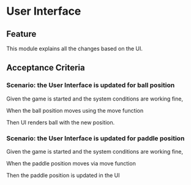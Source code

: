 # User Interface

## Feature

This module explains all the changes based on the UI.

## Acceptance Criteria

### Scenario: the User Interface is updated for ball position

Given the game is started and the system conditions are working fine,

When the ball position moves using the move function

Then UI renders ball with the new position.

### Scenario: the User Interface is updated  for paddle position

Given the game is started and the system conditions are working fine,

When the paddle position moves via  move function

Then the paddle position is updated in the UI


